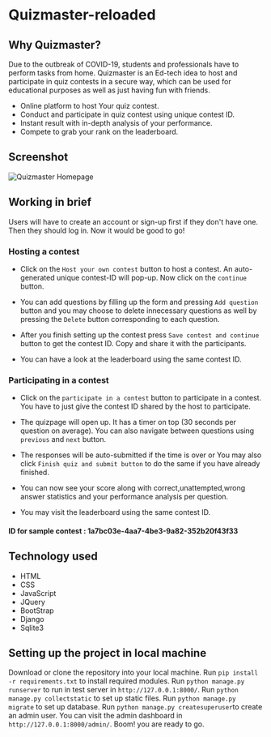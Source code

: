 # Quizmaster-reloaded
## Why Quizmaster?
Due to the outbreak of COVID-19, students and professionals have to perform tasks from home. Quizmaster is an Ed-tech idea to host and participate in quiz contests in a secure way, which can be used for educational purposes as well as just having fun with friends.
* Online platform to host Your quiz contest.
* Conduct and participate in quiz contest using unique contest ID.
* Instant result with in-depth analysis of your performance.
* Compete to grab your rank on the leaderboard.  

## Screenshot
![Quizmaster Homepage](https://github.com/djm-1/quizmaster-reloaded/blob/master/static/Screenshot_2020-11-20%20Quizmaster.png)

## Working in brief
Users will have to create an account or sign-up first if they don't have one. Then they should log in. Now it would be good to go!
### Hosting a contest
* Click on the `Host your own contest` button to host a contest. An auto-generated unique contest-ID will pop-up. Now click on the `continue` button.  

* You can add questions by filling up the form and pressing `Add question` button and you may choose to delete innecessary questions as well by pressing the `Delete` button corresponding to each question.  

* After you finish setting up the contest press `Save contest and continue` button to get the contest ID. Copy and share it with the participants.  

* You can have a look at the leaderboard using the same contest ID.  

### Participating in a contest
* Click on the `participate in a contest` button to participate in a contest. You have to just give the contest ID shared by the host to participate.  

* The quizpage will open up. It has a timer on top (30 seconds per question on average). You can also navigate between questions using `previous` and `next` button.  

* The responses will be auto-submitted if the time is over or You may also click `Finish quiz and submit button` to do the same if you have already finished.  

* You can now see your score along with correct,unattempted,wrong answer statistics and your performance analysis per question.  

* You may visit the leaderboard using the same contest ID.  

#### ID for sample contest : 1a7bc03e-4aa7-4be3-9a82-352b20f43f33
## Technology used
* HTML
* CSS
* JavaScript
* JQuery
* BootStrap
* Django
* Sqlite3  

## Setting up the project in local machine
Download or clone the repository into your local machine.
Run `pip install -r requirements.txt` to install required modules.
Run `python manage.py runserver` to run in test server in `http://127.0.0.1:8000/`.
Run `python manage.py collectstatic` to set up static files.
Run `python manage.py migrate` to set up database.
Run `python manage.py createsuperuser`to create an admin user. You can visit the admin dashboard in `http://127.0.0.1:8000/admin/`.
Boom! you are ready to go.
